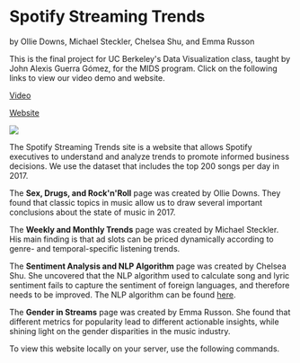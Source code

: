 # **Spotify Streaming Trends** 
by Ollie Downs, Michael Steckler, Chelsea Shu, and Emma Russon

This is the final project for UC Berkeley's Data Visualization class, taught by John Alexis Guerra Gómez, for the MIDS program. Click on the following links to view our video demo and website.


[Video]()


[Website](http://people.ischool.berkeley.edu/~erusson/spotifystreams/index.html)



![](spotify_gif.gif)



The Spotify Streaming Trends site is a website that allows Spotify executives to understand and analyze trends to promote informed business decisions. We use the dataset that includes the top 200 songs per day in 2017. 

The **Sex, Drugs, and Rock'n'Roll** page was created by Ollie Downs. They found that classic topics in music allow us to draw several important conclusions about the state of music in 2017.


The **Weekly and Monthly Trends** page was created by Michael Steckler. His main finding is that ad slots can be priced  dynamically according to genre- and temporal-specific listening trends.


The **Sentiment Analysis and NLP Algorithm** page was created by Chelsea Shu. She uncovered that the NLP algorithm used to calculate song and lyric sentiment fails to capture the sentiment of foreign languages, and therefore needs to be improved. The NLP algorithm can be found [here](https://towardsdatascience.com/sentiment-analysis-of-all-billboard-hot-100-songs-over-time-1958-2019-3329439e7c1a).


The **Gender in Streams** page was created by Emma Russon. She found that different metrics for popularity lead to different actionable insights, while shining light on the gender disparities in the music industry.


To view this website locally on your server, use the following commands. 

```git clone 

